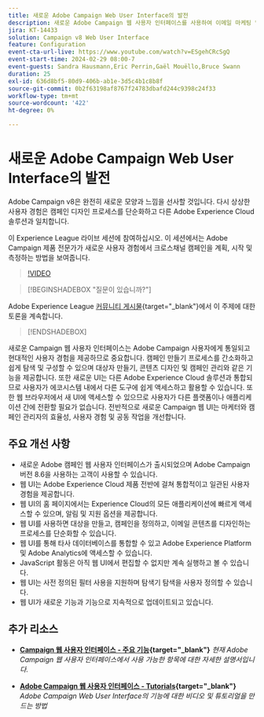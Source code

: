 ```yaml
---
title: 새로운 Adobe Campaign Web User Interface의 발전
description: 새로운 Adobe Campaign 웹 사용자 인터페이스를 사용하여 이메일 마케팅 및 소셜 미디어 마케팅을 포함한 크로스 채널 마케팅 전략을 계획, 시작 및 측정할 때 보다 효율적으로 사용하는 방법을 알아봅니다.
jira: KT-14433
solution: Campaign v8 Web User Interface
feature: Configuration
event-cta-url-live: https://www.youtube.com/watch?v=ESgehCRcSgQ
event-start-time: 2024-02-29 08:00-7
event-guests: Sandra Hausmann,Eric Perrin,Gaël Mouëllo,Bruce Swann
duration: 25
exl-id: 636d8bf5-80d9-406b-ab1e-3d5c4b1c8b8f
source-git-commit: 0b2f63198af8767f24783dbafd244c9398c24f33
workflow-type: tm+mt
source-wordcount: '422'
ht-degree: 0%

---
```


# 새로운 Adobe Campaign Web User Interface의 발전

Adobe Campaign v8은 완전히 새로운 모양과 느낌을 선사할 것입니다. 다시 상상한 사용자 경험은 캠페인 디자인 프로세스를 단순화하고 다른 Adobe Experience Cloud 솔루션과 일치합니다.

이 Experience League 라이브 세션에 참여하십시오. 이 세션에서는 Adobe Campaign 제품 전문가가 새로운 사용자 경험에서 크로스채널 캠페인을 계획, 시작 및 측정하는 방법을 보여줍니다.

>[!VIDEO](https://video.tv.adobe.com/v/3427258/?quality=12&learn=on)

>[!BEGINSHADEBOX &quot;질문이 있습니까?&quot;]

Adobe Experience League [커뮤니티 게시물](https://experienceleaguecommunities.adobe.com/t5/adobe-campaign-classic/experience-league-live-post-session-discussion-leaping-ahead/m-p/656893?profile.language=ko#M2671){target="_blank"}에서 이 주제에 대한 토론을 계속합니다.

>[!ENDSHADEBOX]

새로운 Campaign 웹 사용자 인터페이스는 Adobe Campaign 사용자에게 통일되고 현대적인 사용자 경험을 제공하므로 중요합니다. 캠페인 만들기 프로세스를 간소화하고 쉽게 탐색 및 구성할 수 있으며 대상자 만들기, 콘텐츠 디자인 및 캠페인 관리와 같은 기능을 제공합니다. 또한 새로운 UI는 다른 Adobe Experience Cloud 솔루션과 통합되므로 사용자가 에코시스템 내에서 다른 도구에 쉽게 액세스하고 활용할 수 있습니다. 또한 웹 브라우저에서 새 UI에 액세스할 수 있으므로 사용자가 다른 플랫폼이나 애플리케이션 간에 전환할 필요가 없습니다. 전반적으로 새로운 Campaign 웹 UI는 마케터와 캠페인 관리자의 효율성, 사용자 경험 및 공동 작업을 개선합니다.

## 주요 개선 사항

* 새로운 Adobe 캠페인 웹 사용자 인터페이스가 출시되었으며 Adobe Campaign 버전 8.6을 사용하는 고객이 사용할 수 있습니다.
* 웹 UI는 Adobe Experience Cloud 제품 전반에 걸쳐 통합적이고 일관된 사용자 경험을 제공합니다.
* 웹 UI의 홈 페이지에서는 Experience Cloud의 모든 애플리케이션에 빠르게 액세스할 수 있으며, 알림 및 지원 옵션을 제공합니다.
* 웹 UI를 사용하면 대상을 만들고, 캠페인을 정의하고, 이메일 콘텐츠를 디자인하는 프로세스를 단순화할 수 있습니다.
* 웹 UI를 통해 타사 데이터베이스를 통합할 수 있고 Adobe Experience Platform 및 Adobe Analytics에 액세스할 수 있습니다.
* JavaScript 활동은 아직 웹 UI에서 편집할 수 없지만 계속 실행하고 볼 수 있습니다.
* 웹 UI는 사전 정의된 필터 사용을 지원하며 탐색기 탐색을 사용자 정의할 수 있습니다.
* 웹 UI가 새로운 기능과 기능으로 지속적으로 업데이트되고 있습니다.


## 추가 리소스

* **[Campaign 웹 사용자 인터페이스 - 주요 기능](https://experienceleague.adobe.com/docs/campaign-web/v8/whats-new.html?lang=ko-KR){target="_blank"}**
  *현재 Adobe Campaign 웹 사용자 인터페이스에서 사용 가능한 항목에 대한 자세한 설명서입니다.*

* **[Adobe Campaign 웹 사용자 인터페이스 - Tutorials](https://experienceleague.adobe.com/docs/campaign-web-learn/tutorials/overview.html?lang=ko){target="_blank"}**
  *Adobe Campaign Web User Interface의 기능에 대한 비디오 및 튜토리얼을 만드는 방법*

